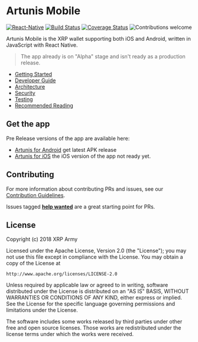 # Artunis Mobile

[![React-Native](https://img.shields.io/badge/react--native-0.52.0-green.svg)](https://facebook.github.io/react-native)
[![Build Status](https://travis-ci.org/N3TC4T/artunis-mobile.svg?branch=master)](https://travis-ci.org/N3TC4T/artunis-mobile)
[![Coverage Status](https://coveralls.io/repos/github/N3TC4T/artunis-mobile/badge.svg?branch=master)](https://coveralls.io/github/N3TC4T/artunis-mobile?branch=master)
![Contributions welcome](https://img.shields.io/badge/contributions-welcome-orange.svg)

Artunis Mobile is the XRP wallet supporting both iOS and Android, written in JavaScript with React Native.

> The app already is on "Alpha" stage and isn't ready as a production release.


* [Getting Started](docs/getting-started.md)
* [Developer Guide](docs/developer-guide.md)
* [Architecture](docs/architecture.md)
* [Security](docs/security.md)
* [Testing](docs/testing.md)
* [Recommended Reading](docs/recommended-reading.md)

## Get the app

Pre Release versions of the app are available here:
* [Artunis for Android](https://github.com/N3TC4T/artunis-mobile/releases/latest)
  get latest APK release
* [Artunis for iOS](#)
    the iOS version of the app not ready yet.

## Contributing

For more information about contributing PRs and issues, see our [Contribution Guidelines](CONTRIBUTING.md).

Issues tagged **[help wanted](https://github.com/N3TC4T/artunis-mobile/labels/help%20wanted)** are a great starting point for PRs.


## License

Copyright (c) 2018 XRP Army

Licensed under the Apache License, Version 2.0 (the "License");
you may not use this file except in compliance with the License.
You may obtain a copy of the License at

    http://www.apache.org/licenses/LICENSE-2.0

Unless required by applicable law or agreed to in writing, software
distributed under the License is distributed on an "AS IS" BASIS,
WITHOUT WARRANTIES OR CONDITIONS OF ANY KIND, either express or implied.
See the License for the specific language governing permissions and
limitations under the License.

The software includes some works released by third parties under other
free and open source licenses. Those works are redistributed under the
license terms under which the works were received.
